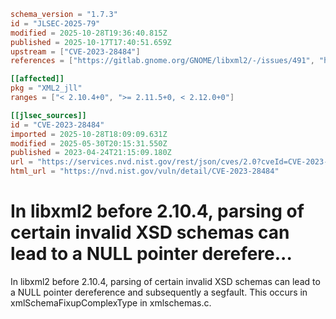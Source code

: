 ```toml
schema_version = "1.7.3"
id = "JLSEC-2025-79"
modified = 2025-10-28T19:36:40.815Z
published = 2025-10-17T17:40:51.659Z
upstream = ["CVE-2023-28484"]
references = ["https://gitlab.gnome.org/GNOME/libxml2/-/issues/491", "https://gitlab.gnome.org/GNOME/libxml2/-/releases/v2.10.4", "https://lists.debian.org/debian-lts-announce/2023/04/msg00031.html", "https://security.netapp.com/advisory/ntap-20230601-0006/", "https://security.netapp.com/advisory/ntap-20240201-0005/", "https://gitlab.gnome.org/GNOME/libxml2/-/issues/491", "https://gitlab.gnome.org/GNOME/libxml2/-/releases/v2.10.4", "https://lists.debian.org/debian-lts-announce/2023/04/msg00031.html", "https://security.netapp.com/advisory/ntap-20230601-0006/", "https://security.netapp.com/advisory/ntap-20240201-0005/"]

[[affected]]
pkg = "XML2_jll"
ranges = ["< 2.10.4+0", ">= 2.11.5+0, < 2.12.0+0"]

[[jlsec_sources]]
id = "CVE-2023-28484"
imported = 2025-10-28T18:09:09.631Z
modified = 2025-05-30T20:15:31.550Z
published = 2023-04-24T21:15:09.180Z
url = "https://services.nvd.nist.gov/rest/json/cves/2.0?cveId=CVE-2023-28484"
html_url = "https://nvd.nist.gov/vuln/detail/CVE-2023-28484"
```

# In libxml2 before 2.10.4, parsing of certain invalid XSD schemas can lead to a NULL pointer derefere...

In libxml2 before 2.10.4, parsing of certain invalid XSD schemas can lead to a NULL pointer dereference and subsequently a segfault. This occurs in xmlSchemaFixupComplexType in xmlschemas.c.

